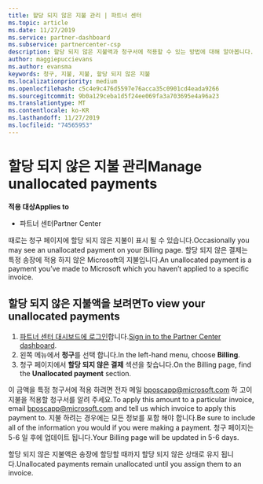 ```yaml
---
title: 할당 되지 않은 지불 관리 | 파트너 센터
ms.topic: article
ms.date: 11/27/2019
ms.service: partner-dashboard
ms.subservice: partnercenter-csp
description: 할당 되지 않은 지불액과 청구서에 적용할 수 있는 방법에 대해 알아봅니다.
author: maggiepuccievans
ms.author: evansma
keywords: 청구, 지불, 지불, 할당 되지 않은 지불
ms.localizationpriority: medium
ms.openlocfilehash: c5c4e9c476d5597e76acca35c0901cd4eada9266
ms.sourcegitcommit: 9b0a129ceba1d5f24ee069fa3a703695e4a96a23
ms.translationtype: MT
ms.contentlocale: ko-KR
ms.lasthandoff: 11/27/2019
ms.locfileid: "74565953"
---
```

# <a name="manage-unallocated-payments"></a><span data-ttu-id="ed64c-104">할당 되지 않은 지불 관리</span><span class="sxs-lookup"><span data-stu-id="ed64c-104">Manage unallocated payments</span></span>

<span data-ttu-id="ed64c-105">**적용 대상**</span><span class="sxs-lookup"><span data-stu-id="ed64c-105">**Applies to**</span></span>

- <span data-ttu-id="ed64c-106">파트너 센터</span><span class="sxs-lookup"><span data-stu-id="ed64c-106">Partner Center</span></span>

<span data-ttu-id="ed64c-107">때로는 청구 페이지에 할당 되지 않은 지불이 표시 될 수 있습니다.</span><span class="sxs-lookup"><span data-stu-id="ed64c-107">Occasionally you may see an unallocated payment on your Billing page.</span></span> <span data-ttu-id="ed64c-108">할당 되지 않은 결제는 특정 송장에 적용 하지 않은 Microsoft의 지불입니다.</span><span class="sxs-lookup"><span data-stu-id="ed64c-108">An unallocated payment is a payment you’ve made to Microsoft which you haven’t applied to a specific invoice.</span></span>

## <a name="to-view-your-unallocated-payments"></a><span data-ttu-id="ed64c-109">할당 되지 않은 지불액을 보려면</span><span class="sxs-lookup"><span data-stu-id="ed64c-109">To view your unallocated payments</span></span>

1.  <span data-ttu-id="ed64c-110">[파트너 센터 대시보드에 로그인](https://partner.microsoft.com/en-us/dashboard/home)합니다.</span><span class="sxs-lookup"><span data-stu-id="ed64c-110">[Sign in to the Partner Center dashboard](https://partner.microsoft.com/en-us/dashboard/home).</span></span>
2.  <span data-ttu-id="ed64c-111">왼쪽 메뉴에서 **청구**를 선택 합니다.</span><span class="sxs-lookup"><span data-stu-id="ed64c-111">In the left-hand menu, choose **Billing**.</span></span>
3.  <span data-ttu-id="ed64c-112">청구 페이지에서 **할당 되지 않은 결제** 섹션을 찾습니다.</span><span class="sxs-lookup"><span data-stu-id="ed64c-112">On the Billing page, find the **Unallocated payment** section.</span></span> 

<span data-ttu-id="ed64c-113">이 금액을 특정 청구서에 적용 하려면 전자 메일 bposcapp@microsoft.com 하 고이 지불을 적용할 청구서를 알려 주세요.</span><span class="sxs-lookup"><span data-stu-id="ed64c-113">To apply this amount to a particular invoice, email bposcapp@microsoft.com and tell us which invoice to apply this payment to.</span></span> <span data-ttu-id="ed64c-114">지불 하려는 경우에는 모든 정보를 포함 해야 합니다.</span><span class="sxs-lookup"><span data-stu-id="ed64c-114">Be sure to include all of the information you would if you were making a payment.</span></span> <span data-ttu-id="ed64c-115">청구 페이지는 5-6 일 후에 업데이트 됩니다.</span><span class="sxs-lookup"><span data-stu-id="ed64c-115">Your Billing page will be updated in 5-6 days.</span></span> 

<span data-ttu-id="ed64c-116">할당 되지 않은 지불액은 송장에 할당할 때까지 할당 되지 않은 상태로 유지 됩니다.</span><span class="sxs-lookup"><span data-stu-id="ed64c-116">Unallocated payments remain unallocated until you assign them to an invoice.</span></span> 
